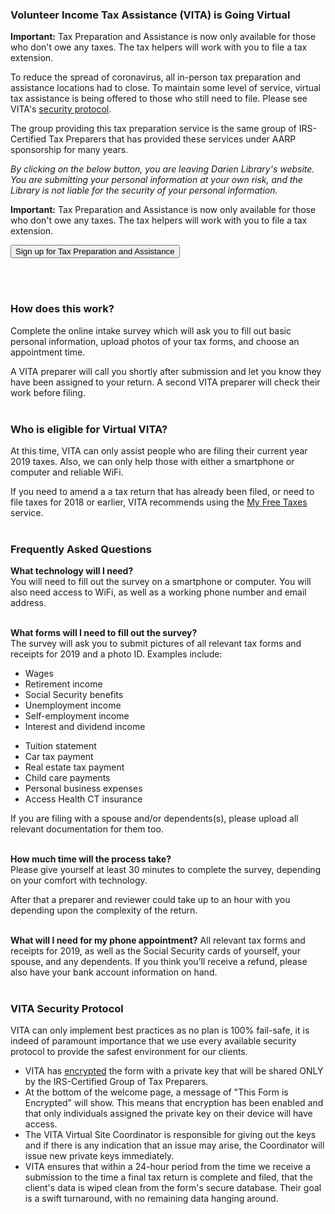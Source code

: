 <div class="row">
<div class="col-md-10 col-md-offset-1">

### Volunteer Income Tax Assistance (VITA) is Going Virtual

<div class="row">
<div class="col-md-6">

**Important:** Tax Preparation and Assistance is now only available for those who don't owe any taxes. The tax helpers will work with you to file a tax extension. 

To reduce the spread of coronavirus, all in-person tax preparation and assistance locations had to close. To maintain some level of service, virtual tax assistance is being offered to those who still need to file. Please see VITA's <a href="#Security">security protocol</a>.

The group providing this tax preparation service is the same group of IRS-Certified Tax Preparers that has provided these services under AARP sponsorship for many years.
<br />

</div>
<div class="col-md-6">

_By clicking on the below button, you are leaving Darien Library's website. You are submitting your personal information at your own risk, and the Library is not liable for the security of your personal information._
<br />

**Important:** Tax Preparation and Assistance is now only available for those who don't owe any taxes. The tax helpers will work with you to file a tax extension. 

<a href="https://dar.to/2Ummb5S"><button class="btn-u btn-u-lg btn-u-dark-blue btn-block" type="button">Sign up for Tax Preparation and Assistance</button></a>

<br />
<br />
</div>
</div>

<div class="row">
<div class="col-md-6">

### How does this work?
Complete the online intake survey which will ask you to fill out basic personal information, upload photos of your tax forms, and choose an appointment time.

A VITA preparer will call you shortly after submission and let you know they have been assigned to your return. A second VITA preparer will check their work before filing. 
<br />
<br />
</div>
<div class="col-md-6">

### Who is eligible for Virtual VITA?
At this time, VITA can only assist people who are filing their current year 2019 taxes. Also, we can only help those with either a smartphone or computer and reliable WiFi. 

If you need to amend a a tax return that has already been filed, or need to file taxes for 2018 or earlier, VITA recommends using the [My Free Taxes](https://dar.to/393hgMt "My Free Taxes") service. 
<br />
<br />

</div>
</div>

### Frequently Asked Questions

**What technology will I need?**<br />
You will need to fill out the survey on a smartphone or computer. You will also need access to WiFi, as well as a working phone number and email address. 
<br />
<br />

**What forms will I need to fill out the survey?**<br />
The survey will ask you to submit pictures of all relevant tax forms and receipts for 2019 and a photo ID. Examples include: 

<div class="row">
<div class="col-md-6">

* Wages
* Retirement income
* Social Security benefits
* Unemployment income
* Self-employment income
* Interest and dividend income

</div>
<div class="col-md-6">

* Tuition statement
* Car tax payment
* Real estate tax payment
* Child care payments
* Personal business expenses
* Access Health CT insurance

</div>
</div>

If you are filing with a spouse and/or dependents(s), please upload all relevant documentation for them too. 
<br />
<br />

**How much time will the process take?**<br />
Please give yourself at least 30 minutes to complete the survey, depending on your comfort with technology.

After that a preparer and reviewer could take up to an hour with you depending upon the complexity of the return.
<br />
<br />

**What will I need for my phone appointment?**
All relevant tax forms and receipts for 2019, as well as the Social Security cards of yourself, your spouse, and any dependents. If you think you’ll receive a refund, please also have your bank account information on hand.
<br />
<br />

<a name="Security"><h3>VITA Security Protocol</h3></a>
VITA can only implement best practices as no plan is 100% fail-safe, it is indeed of paramount importance that we use every available security protocol to provide the safest environment for our clients.

* VITA has [encrypted](https://dar.to/2xTGPCB "Encrypted") the form with a private key that will be shared ONLY by the IRS-Certified Group of Tax Preparers. 
* At the bottom of the welcome page, a message of "This Form is Encrypted" will show. This means that encryption has been enabled and that only individuals assigned the private key on their device will have access.
* The VITA Virtual Site Coordinator is responsible for giving out the keys and if there is any indication that an issue may arise, the Coordinator will issue new private keys immediately.
* VITA ensures that within a 24-hour period from the time we receive a submission to the time a final tax return is complete and filed, that the client's data is wiped clean from the form's secure database. Their goal is a swift turnaround, with no remaining data hanging around.
</div>
</div>
